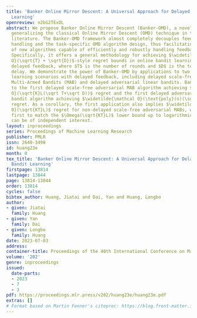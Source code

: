 ```yaml
---
title: 'Banker Online Mirror Descent: A Universal Approach for Delayed Online Bandit
  Learning'
openreview: n2bG2TExOL
abstract: We propose Banker Online Mirror Descent (Banker-OMD), a novel framework
  generalizing the classical Online Mirror Descent (OMD) technique in the online learning
  literature. The Banker-OMD framework almost completely decouples feedback delay
  handling and the task-specific OMD algorithm design, thus facilitating the design
  of new algorithms capable of efficiently and robustly handling feedback delays.
  Specifically, it offers a general methodology for achieving $\widetilde{\mathcal
  O}(\sqrt{T} + \sqrt{D})$-style regret bounds in online bandit learning tasks with
  delayed feedback, where $T$ is the number of rounds and $D$ is the total feedback
  delay. We demonstrate the power of Banker-OMD by applications to two important bandit
  learning scenarios with delayed feedback, including delayed scale-free adversarial
  Multi-Armed Bandits (MAB) and delayed adversarial linear bandits. Banker-OMD leads
  to the first delayed scale-free adversarial MAB algorithm achieving $\widetilde{\mathcal
  O}(\sqrt{K}L(\sqrt T+\sqrt D))$ regret and the first delayed adversarial linear
  bandit algorithm achieving $\widetilde{\mathcal O}(\text{poly}(n)(\sqrt{T} + \sqrt{D}))$
  regret. As a corollary, the first application also implies $\widetilde{\mathcal
  O}(\sqrt{KT}L)$ regret for non-delayed scale-free adversarial MABs, which is the
  first to match the $\Omega(\sqrt{KT}L)$ lower bound up to logarithmic factors and
  can be of independent interest.
layout: inproceedings
series: Proceedings of Machine Learning Research
publisher: PMLR
issn: 2640-3498
id: huang23e
month: 0
tex_title: 'Banker Online Mirror Descent: A Universal Approach for Delayed Online
  Bandit Learning'
firstpage: 13814
lastpage: 13844
page: 13814-13844
order: 13814
cycles: false
bibtex_author: Huang, Jiatai and Dai, Yan and Huang, Longbo
author:
- given: Jiatai
  family: Huang
- given: Yan
  family: Dai
- given: Longbo
  family: Huang
date: 2023-07-03
address: 
container-title: Proceedings of the 40th International Conference on Machine Learning
volume: '202'
genre: inproceedings
issued:
  date-parts:
  - 2023
  - 7
  - 3
pdf: https://proceedings.mlr.press/v202/huang23e/huang23e.pdf
extras: []
# Format based on Martin Fenner's citeproc: https://blog.front-matter.io/posts/citeproc-yaml-for-bibliographies/
---
```

